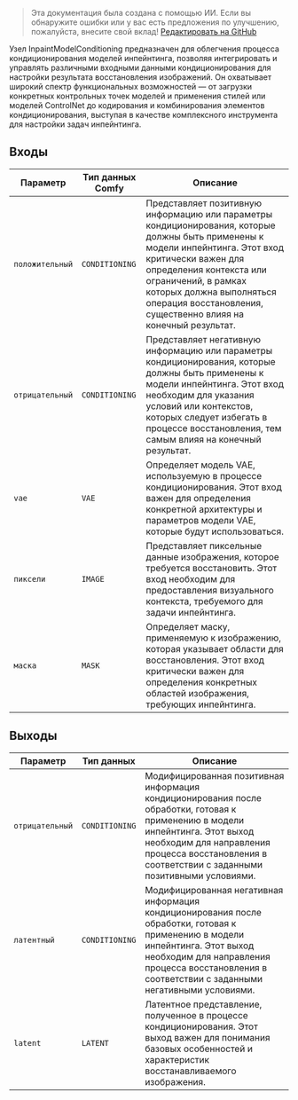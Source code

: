 > Эта документация была создана с помощью ИИ. Если вы обнаружите ошибки или у вас есть предложения по улучшению, пожалуйста, внесите свой вклад! [Редактировать на GitHub](https://github.com/Comfy-Org/embedded-docs/blob/main/comfyui_embedded_docs/docs/InpaintModelConditioning/ru.md)

Узел InpaintModelConditioning предназначен для облегчения процесса кондиционирования моделей инпейнтинга, позволяя интегрировать и управлять различными входными данными кондиционирования для настройки результата восстановления изображений. Он охватывает широкий спектр функциональных возможностей — от загрузки конкретных контрольных точек моделей и применения стилей или моделей ControlNet до кодирования и комбинирования элементов кондиционирования, выступая в качестве комплексного инструмента для настройки задач инпейнтинга.

## Входы

| Параметр  | Тип данных Comfy | Описание |
|-----------|------------------|-----------|
| `положительный`| `CONDITIONING`   | Представляет позитивную информацию или параметры кондиционирования, которые должны быть применены к модели инпейнтинга. Этот вход критически важен для определения контекста или ограничений, в рамках которых должна выполняться операция восстановления, существенно влияя на конечный результат. |
| `отрицательный`| `CONDITIONING`   | Представляет негативную информацию или параметры кондиционирования, которые должны быть применены к модели инпейнтинга. Этот вход необходим для указания условий или контекстов, которых следует избегать в процессе восстановления, тем самым влияя на конечный результат. |
| `vae`     | `VAE`            | Определяет модель VAE, используемую в процессе кондиционирования. Этот вход важен для определения конкретной архитектуры и параметров модели VAE, которые будут использоваться. |
| `пиксели`  | `IMAGE`          | Представляет пиксельные данные изображения, которое требуется восстановить. Этот вход необходим для предоставления визуального контекста, требуемого для задачи инпейнтинга. |
| `маска`    | `MASK`           | Определяет маску, применяемую к изображению, которая указывает области для восстановления. Этот вход критически важен для определения конкретных областей изображения, требующих инпейнтинга. |

## Выходы

| Параметр  | Тип данных      | Описание |
|-----------|-----------------|-----------|
| `отрицательный`| `CONDITIONING`  | Модифицированная позитивная информация кондиционирования после обработки, готовая к применению в модели инпейнтинга. Этот выход необходим для направления процесса восстановления в соответствии с заданными позитивными условиями. |
| `латентный`| `CONDITIONING`  | Модифицированная негативная информация кондиционирования после обработки, готовая к применению в модели инпейнтинга. Этот выход необходим для направления процесса восстановления в соответствии с заданными негативными условиями. |
| `latent`  | `LATENT`        | Латентное представление, полученное в процессе кондиционирования. Этот выход важен для понимания базовых особенностей и характеристик восстанавливаемого изображения. |
